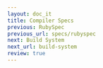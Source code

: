 ```yaml
---
layout: doc_it
title: Compiler Specs
previous: RubySpec
previous_url: specs/rubyspec
next: Build System
next_url: build-system
review: true
---
```

